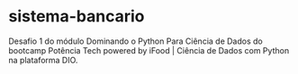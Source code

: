 # sistema-bancario
Desafio 1 do módulo Dominando o Python Para Ciência de Dados do bootcamp Potência Tech powered by iFood | Ciência de Dados com Python na plataforma DIO.
